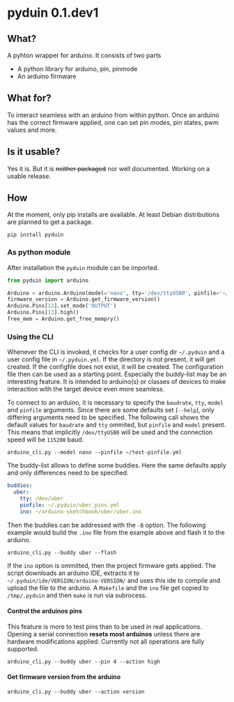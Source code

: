 # pyduin 0.1.dev1

## What?

A pyhton wrapper for arduino. It consists of two parts

* A python library for arduino, pin, pinmode
* An arduino firmware

## What for?

To interact seamless with an arduino from within python. Once an arduino has the correct firmware applied, one can set pin modes, pin states, pwm values and more.

## Is it usable?

Yes it is. But it is ~~neither packaged~~ nor well documented. Working on a usable release.

## How

At the moment, only pip installs are available. At least Debian distributions are planned to get a package.

```
pip install pyduin
```


### As python module

After installation the `pyduin` module can be imported.
```python
from pyduin import arduino

Arduino = arduino.Arduino(model='nano', tty='/dev/ttyUSB0', pinfile='~/.pyduin/pinfiles/nano.yml', 'baudrate'=115200)
firmware_version = Arduino.get_firmware_version()
Arduino.Pins[13].set_mode('OUTPUT')
Arduino.Pins[13].high()
free_mem = Arduino.get_free_mempry()
```

### Using the CLI

Whenever the CLI is invoked, it checks for a user config dir `~/.pyduin` and a user config file in `~/.pyduin.yml`. If the directory is not present, it will get created. If the configfile does not exist, it will be created. The configuration file then can be used as a starting point. Especially the buddy-list may be an interesting feature. It is intended to arduino(s) or classes of devices to make interaction with the target device even more seamless.

To connect to an arduino, it is necessary to specify the `baudrate`, `tty`, `model` and `pinfile` arguments. Since there are some defaults set (`--help`), only differing arguments need to be specified. The following call shows the default values for `baudrate` and `tty` ommited, but `pinfile` and `model` present. This means that implicitly `/dev/ttyUSB0` will be used and the connection speed will be `115200` baud.

```
arduino_cli.py --model nano --pinfile ~/test-pinfile.yml
```

The buddy-list allows to define some buddies. Here the same defaults apply and only differences need to be specified.

```yaml
buddies:
  uber:
    tty: /dev/uber
    pinfile: ~/.pyduin/uber_pins.yml
    ino: ~/arduino-sketchbook/uber/uber.ino
```
Then the buddies can be addressed with the `-B` option. The following example would build the `.ino` file from the example above and flash it to the arduino.
```
arduino_cli.py --buddy uber --flash
```
If the `ino` option is ommitted, then the project firmware gets applied. The script downloads an arduino IDE, extracts it to `~/.pyduin/ide/VERSION/arduino-VERSION/` and uses this ide to compile and upload the file to the arduino. A `Makefile` and the `ino` file get copied to `/tmp/.pyduin` and then `make` is run via subrocess.

#### Control the arduinos pins

This feature is more to test pins than to be used in real applications. Opening a serial connection **resets most arduinos** unless there are hardware modifications applied. Currently not all operations are fully supported.
```
arduino_cli.py --buddy uber --pin 4 --action high
```

#### Get firmware version from the arduino
```
arduino_cli.py --buddy uber --action version
```
